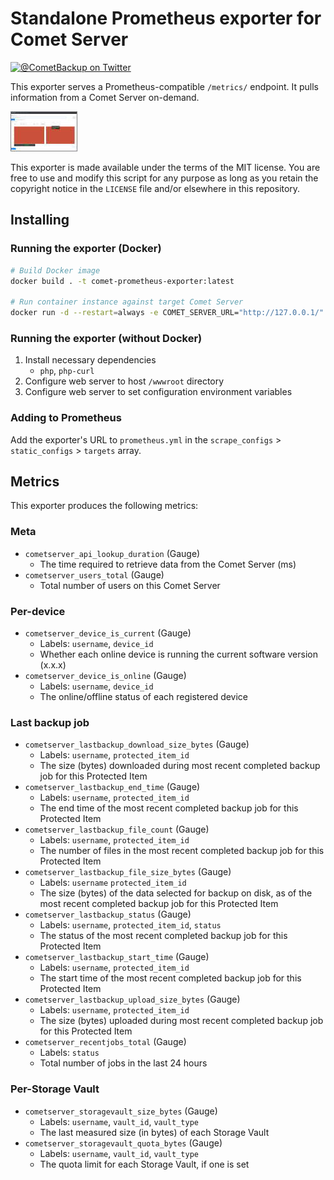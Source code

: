 # Standalone Prometheus exporter for Comet Server

[![@CometBackup on Twitter](https://img.shields.io/badge/twitter-%40CometBackup-blue.svg?style=flat)](https://twitter.com/CometBackup)

This exporter serves a Prometheus-compatible `/metrics/` endpoint. It pulls information from a Comet Server on-demand.

[![](doc/screenshot.thumb.jpg)](doc/screenshot.png)

This exporter is made available under the terms of the MIT license. You are free to use and modify this script for any purpose as long as you retain the copyright notice in the `LICENSE` file and/or elsewhere in this repository.

## Installing

### Running the exporter (Docker)

```bash
# Build Docker image
docker build . -t comet-prometheus-exporter:latest

# Run container instance against target Comet Server
docker run -d --restart=always -e COMET_SERVER_URL="http://127.0.0.1/" -e COMET_ADMIN_USER="admin" -e COMET_ADMIN_PASS="admin" -p 80:80 comet-prometheus-exporter:latest
```

### Running the exporter (without Docker)

1. Install necessary dependencies
    - `php`, `php-curl`
2. Configure web server to host `/wwwroot` directory
3. Configure web server to set configuration environment variables

### Adding to Prometheus

Add the exporter's URL to `prometheus.yml` in the `scrape_configs` > `static_configs` > `targets` array.

## Metrics

This exporter produces the following metrics:

### Meta

- `cometserver_api_lookup_duration` (Gauge)
    - The time required to retrieve data from the Comet Server (ms)
- `cometserver_users_total` (Gauge)
    - Total number of users on this Comet Server

### Per-device

- `cometserver_device_is_current` (Gauge)
    - Labels: `username`, `device_id`
    - Whether each online device is running the current software version (x.x.x)
- `cometserver_device_is_online` (Gauge)
    - Labels: `username`, `device_id`
    - The online/offline status of each registered device

### Last backup job

- `cometserver_lastbackup_download_size_bytes` (Gauge)
    - Labels: `username`, `protected_item_id`
    - The size (bytes) downloaded during most recent completed backup job for this Protected Item
- `cometserver_lastbackup_end_time` (Gauge)
    - Labels: `username`, `protected_item_id`
    - The end time of the most recent completed backup job for this Protected Item
- `cometserver_lastbackup_file_count` (Gauge)
    - Labels: `username`, `protected_item_id`
    - The number of files in the most recent completed backup job for this Protected Item
- `cometserver_lastbackup_file_size_bytes` (Gauge)
    - Labels: `username` `protected_item_id`
    - The size (bytes) of the data selected for backup on disk, as of the most recent completed backup job for this Protected Item
- `cometserver_lastbackup_status` (Gauge)
    - Labels: `username`, `protected_item_id`, `status`
    - The status of the most recent completed backup job for this Protected Item
- `cometserver_lastbackup_start_time` (Gauge)
    - Labels: `username`, `protected_item_id`
    - The start time of the most recent completed backup job for this Protected Item
- `cometserver_lastbackup_upload_size_bytes` (Gauge)
    - Labels: `username`, `protected_item_id`
    - The size (bytes) uploaded during most recent completed backup job for this Protected Item
- `cometserver_recentjobs_total` (Gauge)
    - Labels: `status`
    - Total number of jobs in the last 24 hours

### Per-Storage Vault

- `cometserver_storagevault_size_bytes` (Gauge)
    - Labels: `username`, `vault_id`, `vault_type`
    - The last measured size (in bytes) of each Storage Vault
- `cometserver_storagevault_quota_bytes` (Gauge)
    - Labels: `username`, `vault_id`, `vault_type`
    - The quota limit for each Storage Vault, if one is set
